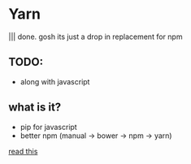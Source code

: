 # Yarn
||| done. gosh its just a drop in replacement for npm

## TODO:
- along with javascript

## what is it?
- pip for javascript
- better npm (manual -> bower -> npm -> yarn)

[read this](https://scotch.io/tutorials/yarn-package-manager-an-improvement-over-npm)